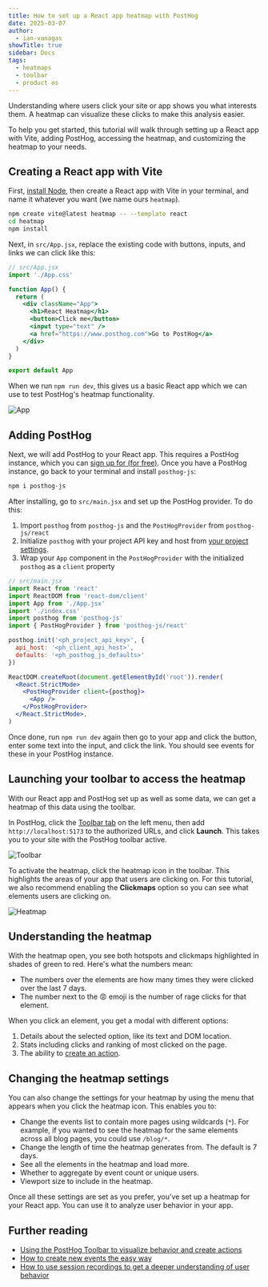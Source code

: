 ```yaml
---
title: How to set up a React app heatmap with PostHog
date: 2025-03-07
author:
  - ian-vanagas
showTitle: true
sidebar: Docs
tags:
  - heatmaps
  - toolbar
  - product os
---
```


Understanding where users click your site or app shows you what interests them. A heatmap can visualize these clicks to make this analysis easier.

To help you get started, this tutorial will walk through setting up a React app with Vite, adding PostHog, accessing the heatmap, and customizing the heatmap to your needs.

## Creating a React app with Vite

First, [install Node](https://nodejs.dev/en/learn/how-to-install-nodejs/), then create a React app with Vite in your terminal, and name it whatever you want (we name ours `heatmap`).

```bash
npm create vite@latest heatmap -- --template react
cd heatmap
npm install
```

Next, in `src/App.jsx`, replace the existing code with buttons, inputs, and links we can click like this:

```jsx
// src/App.jsx
import './App.css'

function App() {
  return (
    <div className="App">
      <h1>React Heatmap</h1>
      <button>Click me</button>
      <input type="text" />
      <a href="https://www.posthog.com">Go to PostHog</a>
    </div>
  )
}

export default App
```

When we run `npm run dev`, this gives us a basic React app which we can use to test PostHog's heatmap functionality.

![App](https://res.cloudinary.com/dmukukwp6/image/upload/Clean_Shot_2025_03_07_at_11_00_50_2x_6efa422087.png)

## Adding PostHog

Next, we will add PostHog to your React app. This requires a PostHog instance, which you can [sign up for (for free)](https://app.posthog.com/signup). Once you have a PostHog instance, go back to your terminal and install `posthog-js`:

```bash
npm i posthog-js
```

After installing, go to `src/main.jsx` and set up the PostHog provider. To do this:

1. Import `posthog` from `posthog-js` and the `PostHogProvider` from `posthog-js/react`
2. Initialize `posthog` with your project API key and host from [your project settings](https://us.posthog.com/settings/project).
3. Wrap your `App` component in the `PostHogProvider` with the initialized `posthog` as a `client` property

```jsx
// src/main.jsx
import React from 'react'
import ReactDOM from 'react-dom/client'
import App from './App.jsx'
import './index.css'
import posthog from 'posthog-js'
import { PostHogProvider } from 'posthog-js/react'

posthog.init('<ph_project_api_key>', {
  api_host: '<ph_client_api_host>',
  defaults: '<ph_posthog_js_defaults>'
})

ReactDOM.createRoot(document.getElementById('root')).render(
  <React.StrictMode>
    <PostHogProvider client={posthog}>
      <App />
    </PostHogProvider>
  </React.StrictMode>,
)
```

Once done, run `npm run dev` again then go to your app and click the button, enter some text into the input, and click the link. You should see events for these in your PostHog instance.

<ProductScreenshot
  imageLight="https://res.cloudinary.com/dmukukwp6/image/upload/Clean_Shot_2025_03_07_at_11_05_34_2x_65b7249857.png"
  imageDark="https://res.cloudinary.com/dmukukwp6/image/upload/Clean_Shot_2025_03_07_at_11_05_46_2x_8e363e9e25.png"
  alt="Events in PostHog"
  classes="rounded"
/>

## Launching your toolbar to access the heatmap

With our React app and PostHog set up as well as some data, we can get a heatmap of this data using the toolbar. 

In PostHog, click the [Toolbar tab](https://us.posthog.com/toolbar) on the left menu, then add `http://localhost:5173` to the authorized URLs, and click **Launch**. This takes you to your site with the PostHog toolbar active.

![Toolbar](https://res.cloudinary.com/dmukukwp6/image/upload/Clean_Shot_2025_03_07_at_11_09_51_2x_8b962cbfd6.png)

To activate the heatmap, click the heatmap icon in the toolbar. This highlights the areas of your app that users are clicking on. For this tutorial, we also recommend enabling the **Clickmaps** option so you can see what elements users are clicking on.

![Heatmap](https://res.cloudinary.com/dmukukwp6/image/upload/Clean_Shot_2025_03_07_at_11_12_13_2x_6b75bd4a3e.png)

## Understanding the heatmap

With the heatmap open, you see both hotspots and clickmaps highlighted in shades of green to red. Here's what the numbers mean:

- The numbers over the elements are how many times they were clicked over the last 7 days.
- The number next to the 😡 emoji is the number of rage clicks for that element.

When you click an element, you get a modal with different options:

1. Details about the selected option, like its text and DOM location.
2. Stats including clicks and ranking of most clicked on the page.
3. The ability to [create an action](/tutorials/how-to-capture-events-the-easy-way).

## Changing the heatmap settings

You can also change the settings for your heatmap by using the menu that appears when you click the heatmap icon. This enables you to:

- Change the events list to contain more pages using wildcards (`*`). For example, if you wanted to see the heatmap for the same elements across all blog pages, you could use `/blog/*`.
- Change the length of time the heatmap generates from. The default is 7 days.
- See all the elements in the heatmap and load more.
- Whether to aggregate by event count or unique users.
- Viewport size to include in the heatmap.

Once all these settings are set as you prefer, you've set up a heatmap for your React app. You can use it to analyze user behavior in your app.

## Further reading

- [Using the PostHog Toolbar to visualize behavior and create actions](/tutorials/toolbar)
- [How to create new events the easy way](/tutorials/how-to-capture-events-the-easy-way)
- [How to use session recordings to get a deeper understanding of user behavior](/tutorials/explore-insights-session-recordings)

<NewsletterForm />
